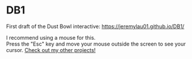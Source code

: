 # DB1

First draft of the Dust Bowl interactive: https://jeremylau01.github.io/DB1/

I recommend using a mouse for this.</br>Press the "Esc" key and move your mouse outside the screen to see your cursor.
<a target="_blank" rel="noopener noreferrer" href="https://jeremylau01.github.io/welcome/">Check out my other projects!</a>
